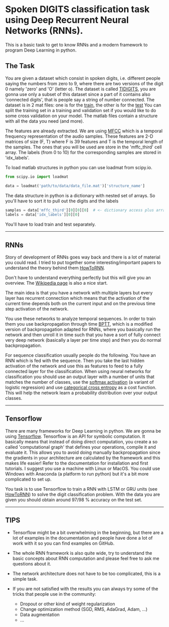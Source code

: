 # Spoken DIGITS classification task using Deep Recurrent Neural Networks (RNNs).

This is a basic task to get to know RNNs and a modern framework to 
program Deep Learning in python.

## The Task
You are given a dataset which consist in spoken digits, i.e. different 
people saying the numbers from zero to 9, where there are two versions 
of the digit 0 namely 'zero' and 'O' (letter o). The dataset is called
[TIDIGITS](https://catalog.ldc.upenn.edu/ldc93s10), you are gonna use 
only a subset of this dataset since a part of it contains also 
'connected digits', that is people say a string of number connected.
The dataset is in 2 mat files: one is for the 
[train](https://www.dropbox.com/s/r68ct7mhlblrz26/tidigits_mfccs_train.mat?dl=0),
the other is for the [test](https://www.dropbox.com/s/x3mdibr27aiyzr5/tidigits_mfccs_test.mat?dl=0)
You can split the training set in a training and validation set if 
you would like to do some cross validation on your model.
The matlab files contain a structure with all the data you need (and more).

The features are already extracted. We are using [MFCC](https://en.wikipedia.org/wiki/Mel-frequency_cepstrum)
which is a temporal frequency representation of the audio samples.
These features are 2-D matrices of size (F, T) where F is 39 features and T is the temporal length of the samples.
The ones that you will be used are store in the 'mffc_third' cell array.
The labels (from 0 to 10) for the corresponding samples are stored in 'idx_labels'.

To load matlab structures in python you can use loadmat from scipy.io.
```python
from scipy.io import loadmat

data = loadmat('path/to/data/data_file.mat')['structure_name']
```

The data structure in python is a dictionary with nested set of arrays. 
So you'll have to sort it to pull out the digits and the labels
```python
samples = data['mffc_third'][0][0][0]  # <- dictionary access plus array access
labels = data['idx_labels'][0][0]
```

You'll have to load train and test separately.

---

## RNNs
Story of development of RNNs goes way back and there is a lot of material you could read.
I tried to put together some interesting/important papers to understand 
the theory behind them [HowToRNN](HowToRNN.md).

Don't have to understand everything perfectly but this will give you an overview.
The [Wikipedia page](https://en.wikipedia.org/wiki/Recurrent_neural_network) is also a nice start.

The main idea is that you have a network with multiple layers but every layer has
recurrent connection which means that the activation of the current time
depends both on the current input and on the previous time step activation of the network.

 You use these networks to analyze temporal sequences. In order to train them
 you use backpropagation through time [BPTT](https://en.wikipedia.org/wiki/Backpropagation_through_time),
 which is a modified version of backpropagation adapted for RNNs, where 
 you basically run the network and then unroll it in time such that you 
 have a sort of fully connect very deep network (basically a layer per time step) 
 and then you do normal backpropagation.

For sequence classification usually people do the following. You have an 
RNN which is fed with the sequence. Then you take the last hidden activation 
of the network and use this as features to feed to a fully connected layer
for the classification. When using neural networks for classification you 
should use an output layer with a number of units that matches the number 
of classes, use the [softmax activation](https://en.wikipedia.org/wiki/Softmax_function)
(a variant of logistic regression) and use [categorical cross entropy](https://en.wikipedia.org/wiki/Cross_entropy) 
as a cost function. This will help the network learn a probability 
distribution over your output classes.

---

## Tensorflow
There are many frameworks for Deep Learning in python. We are gonna be 
using [Tensorflow](https://www.tensorflow.org/). Tensorflow is an API 
for symbolic computation. It basically means that instead of doing direct 
computation, you create a so called 'computational graph' that defines 
your operations, compile it and evaluate it. This allows you to avoid 
doing manually backpropagation since the gradients in your architecture 
are calculated by the framework and this makes life easier!
Refer to the documentation for installation and first tutorials.
I suggest you use a machine with Linux or MacOS. You could use Windows 
with Anaconda (a platform to run python) but it's a bit more complicated to set up.

You task is to use Tensorflow to train a RNN with LSTM or GRU units (see [HowToRNN](HowToRNN.md)) 
to solve the digit classification problem.
With the data you are given you should obtain around 97/98 % accuracy on the test set.

---
## TIPS

- Tensorflow might be a bit overwhelming in the beginning, but there are
 a lot of examples in the documentation and people have done a lot of work 
 with it so you can find examples on GitHub.

- The whole RNN framework is also quite wide, try to understand the basic 
concepts about RNN computation and please feel free to ask me questions about it.

- The network architecture does not have to be too complicated, this is a simple task.

- If you are not satisfied with the results you can always try some of the 
tricks that people use in the community:
  - Dropout or other kind of weight regularization
  - Change optimization method (SGD, RMS, AdaGrad, Adam, ...)
  - Data augmentation
  - ...
